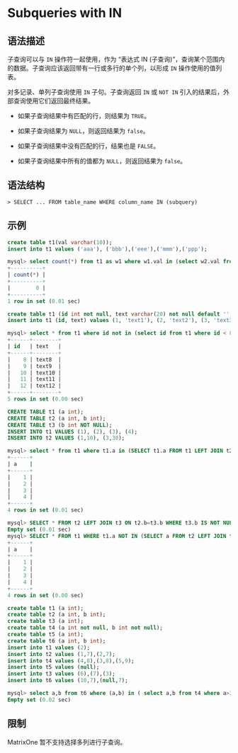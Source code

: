 # **Subqueries with IN**

## **语法描述**

子查询可以与 `IN` 操作符一起使用，作为 “表达式 IN (子查询)”，查询某个范围内的数据。子查询应该返回带有一行或多行的单个列，以形成 `IN` 操作使用的值列表。

对多记录、单列子查询使用 `IN` 子句。子查询返回 `IN` 或 `NOT IN` 引入的结果后，外部查询使用它们返回最终结果。

* 如果子查询结果中有匹配的行，则结果为 `TRUE`。

* 如果子查询结果为 `NULL`，则返回结果为 `false`。

* 如果子查询结果中没有匹配的行，结果也是 `FALSE`。

* 如果子查询结果中所有的值都为 `NULL`，则返回结果为 `false`。

## **语法结构**

```
> SELECT ... FROM table_name WHERE column_name IN (subquery)
```

## **示例**

```sql
create table t1(val varchar(10));
insert into t1 values ('aaa'), ('bbb'),('eee'),('mmm'),('ppp');

mysql> select count(*) from t1 as w1 where w1.val in (select w2.val from t1 as w2 where w2.val like 'm%') and w1.val in (select w3.val from t1 as w3 where w3.val like 'e%');
+----------+
| count(*) |
+----------+
|        0 |
+----------+
1 row in set (0.01 sec)
```

```sql
create table t1 (id int not null, text varchar(20) not null default '', primary key (id));
insert into t1 (id, text) values (1, 'text1'), (2, 'text2'), (3, 'text3'), (4, 'text4'), (5, 'text5'), (6, 'text6'), (7, 'text7'), (8, 'text8'), (9, 'text9'), (10, 'text10'), (11, 'text11'), (12, 'text12');

mysql> select * from t1 where id not in (select id from t1 where id < 8);
+------+--------+
| id   | text   |
+------+--------+
|    8 | text8  |
|    9 | text9  |
|   10 | text10 |
|   11 | text11 |
|   12 | text12 |
+------+--------+
5 rows in set (0.00 sec)
```

```sql
CREATE TABLE t1 (a int);
CREATE TABLE t2 (a int, b int);
CREATE TABLE t3 (b int NOT NULL);
INSERT INTO t1 VALUES (1), (2), (3), (4);
INSERT INTO t2 VALUES (1,10), (3,30);

mysql> select * from t1 where t1.a in (SELECT t1.a FROM t1 LEFT JOIN t2 ON t2.a=t1.a);
+------+
| a    |
+------+
|    1 |
|    2 |
|    3 |
|    4 |
+------+
4 rows in set (0.01 sec)

mysql> SELECT * FROM t2 LEFT JOIN t3 ON t2.b=t3.b WHERE t3.b IS NOT NULL OR t2.a > 10;
Empty set (0.01 sec)
mysql> SELECT * FROM t1 WHERE t1.a NOT IN (SELECT a FROM t2 LEFT JOIN t3 ON t2.b=t3.b WHERE t3.b IS NOT NULL OR t2.a > 10);
+------+
| a    |
+------+
|    1 |
|    2 |
|    3 |
|    4 |
+------+
4 rows in set (0.00 sec)
```

```sql
create table t1 (a int);
create table t2 (a int, b int);
create table t3 (a int);
create table t4 (a int not null, b int not null);
create table t5 (a int);
create table t6 (a int, b int);
insert into t1 values (2);
insert into t2 values (1,7),(2,7);
insert into t4 values (4,8),(3,8),(5,9);
insert into t5 values (null);
insert into t3 values (6),(7),(3);
insert into t6 values (10,7),(null,7);

mysql> select a,b from t6 where (a,b) in ( select a,b from t4 where a>3);
Empty set (0.02 sec)
```

## **限制**

MatrixOne 暂不支持选择多列进行子查询。
